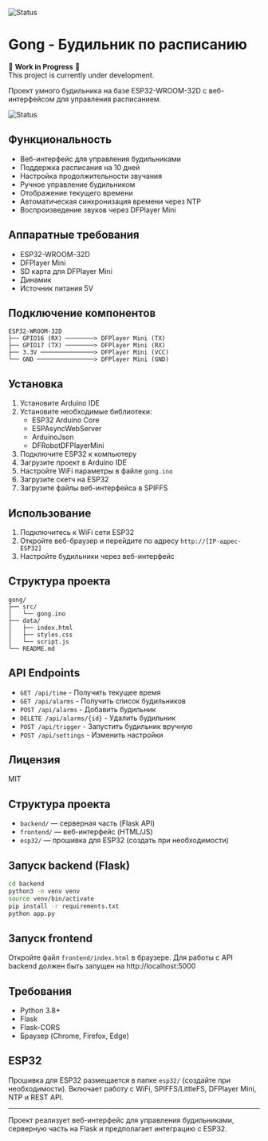 ![Status](https://img.shields.io/badge/status-in%20development-yellow)

# Gong - Будильник по расписанию

🚧 **Work in Progress** 🚧  
This project is currently under development.  

Проект умного будильника на базе ESP32-WROOM-32D с веб-интерфейсом для управления расписанием.

![Status](https://img.shields.io/badge/status-in%20development-yellow)

## Функциональность

- Веб-интерфейс для управления будильниками
- Поддержка расписания на 10 дней
- Настройка продолжительности звучания
- Ручное управление будильником
- Отображение текущего времени
- Автоматическая синхронизация времени через NTP
- Воспроизведение звуков через DFPlayer Mini

## Аппаратные требования

- ESP32-WROOM-32D
- DFPlayer Mini
- SD карта для DFPlayer Mini
- Динамик
- Источник питания 5V

## Подключение компонентов

```
ESP32-WROOM-32D
├── GPIO16 (RX) ────────> DFPlayer Mini (TX)
├── GPIO17 (TX) ────────> DFPlayer Mini (RX)
├── 3.3V ───────────────> DFPlayer Mini (VCC)
└── GND ────────────────> DFPlayer Mini (GND)
```

## Установка

1. Установите Arduino IDE
2. Установите необходимые библиотеки:
   - ESP32 Arduino Core
   - ESPAsyncWebServer
   - ArduinoJson
   - DFRobotDFPlayerMini
3. Подключите ESP32 к компьютеру
4. Загрузите проект в Arduino IDE
5. Настройте WiFi параметры в файле `gong.ino`
6. Загрузите скетч на ESP32
7. Загрузите файлы веб-интерфейса в SPIFFS

## Использование

1. Подключитесь к WiFi сети ESP32
2. Откройте веб-браузер и перейдите по адресу `http://[IP-адрес-ESP32]`
3. Настройте будильники через веб-интерфейс

## Структура проекта

```
gong/
├── src/
│   └── gong.ino
├── data/
│   ├── index.html
│   ├── styles.css
│   └── script.js
└── README.md
```

## API Endpoints

- `GET /api/time` - Получить текущее время
- `GET /api/alarms` - Получить список будильников
- `POST /api/alarms` - Добавить будильник
- `DELETE /api/alarms/{id}` - Удалить будильник
- `POST /api/trigger` - Запустить будильник вручную
- `POST /api/settings` - Изменить настройки

## Лицензия

MIT

## Структура проекта

- `backend/` — серверная часть (Flask API)
- `frontend/` — веб-интерфейс (HTML/JS)
- `esp32/` — прошивка для ESP32 (создать при необходимости)

## Запуск backend (Flask)

```bash
cd backend
python3 -m venv venv
source venv/bin/activate
pip install -r requirements.txt
python app.py
```

## Запуск frontend

Откройте файл `frontend/index.html` в браузере. Для работы с API backend должен быть запущен на http://localhost:5000

## Требования
- Python 3.8+
- Flask
- Flask-CORS
- Браузер (Chrome, Firefox, Edge)

## ESP32

Прошивка для ESP32 размещается в папке `esp32/` (создайте при необходимости). Включает работу с WiFi, SPIFFS/LittleFS, DFPlayer Mini, NTP и REST API.

---

Проект реализует веб-интерфейс для управления будильниками, серверную часть на Flask и предполагает интеграцию с ESP32. 
